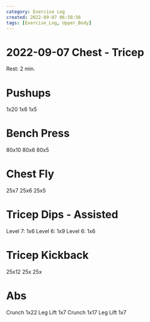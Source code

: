 ```yaml
---
category: Exercise Log
created: 2022-09-07 06:58:56
tags: [Exercise_Log, Upper_Body]
---
```

# 2022-09-07 Chest - Tricep

Rest: 2 min.

# Pushups
1x20
1x6
1x5

# Bench Press
80x10
80x6
80x5

# Chest Fly
25x7
25x6
25x5
  
# Tricep Dips - Assisted
Level 7: 1x6
Level 6: 1x9
Level 6: 1x6
  
# Tricep Kickback
25x12
25x
25x

# Abs
Crunch 1x22
Leg Lift 1x7
Crunch 1x17
Leg Lift 1x7


